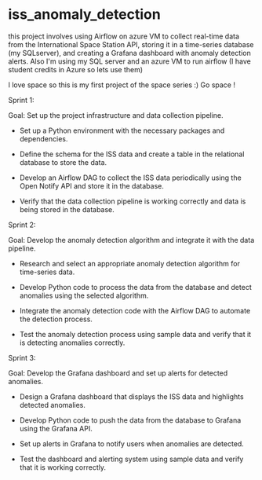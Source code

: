 # iss_anomaly_detection
this project involves using Airflow on azure VM to collect real-time data from the International Space Station API, storing it in a time-series database (my SQLserver), and creating a Grafana dashboard with anomaly detection alerts. Also I'm using my SQL server and an azure VM to run airflow (I have student credits in Azure so lets use them)

I love space so this is my first project of the space series :) Go space !


Sprint 1:

Goal: Set up the project infrastructure and data collection pipeline.

- Set up a Python environment with the necessary packages and dependencies.

- Define the schema for the ISS data and create a table in the relational database to store the data.

- Develop an Airflow DAG to collect the ISS data periodically using the Open Notify API and store it in the database.

- Verify that the data collection pipeline is working correctly and data is being stored in the database.

Sprint 2:

Goal: Develop the anomaly detection algorithm and integrate it with the data pipeline.

- Research and select an appropriate anomaly detection algorithm for time-series data.

- Develop Python code to process the data from the database and detect anomalies using the selected algorithm.

- Integrate the anomaly detection code with the Airflow DAG to automate the detection process.

- Test the anomaly detection process using sample data and verify that it is detecting anomalies correctly.

Sprint 3:

Goal: Develop the Grafana dashboard and set up alerts for detected anomalies.

- Design a Grafana dashboard that displays the ISS data and highlights detected anomalies.

- Develop Python code to push the data from the database to Grafana using the Grafana API.

- Set up alerts in Grafana to notify users when anomalies are detected.

- Test the dashboard and alerting system using sample data and verify that it is working correctly.
